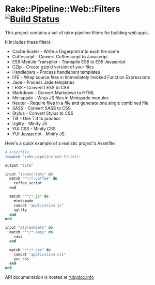 # Rake::Pipeline::Web::Filters [![Build Status](https://secure.travis-ci.org/wycats/rake-pipeline-web-filters.png?branch=master)](http://travis-ci.org/wycats/rake-pipeline-web-filters)

This project contains a set of rake-pipeline filters for building web
apps. 

It includes these filters:

* Cache Buster - Write a fingerprint into each file name
* Coffescript - Convert Coffeescript to Javascript
* ES6 Module Transpiler - Transpile ES6 to ES5 Javascript
* GZip - Create gzip'd version of your files
* Handlebars - Process handlebars templates
* IIFE - Wrap source files in Immediately Invoked Function Expressions
* Jade - Process Jade templates
* LESS - Convert LESS to CSS
* Markdown - Convert Markdown to HTML
* Minispade - Wrap JS files in Minispade modules
* Neuter - Require files in a file and generate one single combined file
* SASS - Convert SASS to CSS
* Stylus - Convert Stylus to CSS
* Tilt - Use Tilt to process 
* Uglify - Minify JS
* YUI CSS - Minify CSS
* YUI Javascript - Minify JS

Here's a quick example of a realistic project's Assetfile:

```ruby
# Assetfile
require 'rake-pipeline-web-filters'

output "site"

input "javascripts" do
  match "**/*.coffee" do
    coffee_script
  end

  match "**/*.js" do
    minispade
    concat "application.js"
    uglify
  end
end

input "stylesheets" do
  match "**/*.sass" do
    sass
  end

  match "**/*.css" do
    concat "application.css"
    yui_css
  end
end
```

API documentation is hosted at
<a href="http://rubydoc.info/github/wycats/rake-pipeline-web-filters/master/file/README.yard">rubydoc.info</a>
